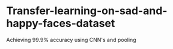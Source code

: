 # Transfer-learning-on-sad-and-happy-faces-dataset
Achieving 99.9% accuracy using CNN's and pooling
